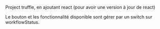 Project truffle, en ajoutant react (pour avoir une version à jour de react)

Le bouton et les fonctionnalité disponible sont gérer par un switch sur workflowStatus.
